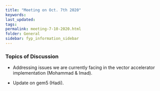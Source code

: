 ```yaml
---
title: "Meeting on Oct. 7th 2020"
keywords: 
last_updated: 
tags: 
permalink: meeting-7-10-2020.html
folder: General
sidebar: fyp_information_sidebar
---
```



### Topics of Discussion

- Addressing issues we are currently facing in the vector accelerator implementation (Mohammad & Imad).

- Update on gem5 (Hadi).

